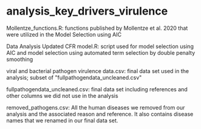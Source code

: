# analysis_key_drivers_virulence

Mollentze_functions.R: functions published by Mollentze et al. 2020 that were utilized in the Model Selection using AIC

Data Analysis Updated CFR model.R: script used for model selection using AIC and model selection using automated term selection by double penalty smoothing

viral and bacterial pathogen virulence data.csv: final data set used in the analysis; subset of "fullpathogendata_uncleaned.csv"

fullpathogendata_uncleaned.csv: final data set including references and other columns we did not use in the analysis

removed_pathogens.csv: All the human diseases we removed from our analysis and the associated reason and reference. It also contains disease names that we renamed in our final data set.
